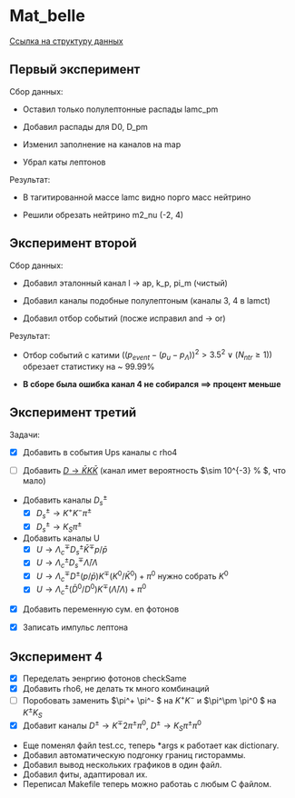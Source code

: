 # Mat_belle

[Ссылка на структуру данных](https://belle.kek.jp/~hastings/secured/pantherdoc/b20030807_1600/)
## Первый эксперимент

Сбор данных:

* Оставил только полулептонные распады lamc_pm

* Добавил распады для D0, D_pm

* Изменил заполнение на каналов на map

* Убрал каты лептонов

Результат:

* В тагитированной массе lamc видно порго масс нейтрино

* Решили обрезать нейтрино m2_nu  (-2, 4)

## Эксперимент второй

Сбор данных:

* Добавил эталонный канал l -> ap, k_p, pi_m (чистый)

* Добавил каналы подобные полулептоным (каналы 3, 4 в lamct)

* Добавил отбор событий (посже исправил and -> or)

Результат:

* Отбор событий с катими $((p_{event} - (p_u - p_{\Lambda}))^2 > 3.5^2 \lor  (N_{ntr} \ge 1))$ обрезает статистику на ~ 99.99%

* **В сборе была ошибка канал 4 не собирался $\implies$ процент меньше**

## Эксперимент третий

Задачи:

* [x] Добавить в события Ups каналы с rho4

* [ ] Добавить [$D \to \bar K K \bar K$](https://pdg.lbl.gov/2020/tables/rpp2020-tab-mesons-charm.pdf) (канал имет вероятность $\sim 10^{-3} \% $, что мало)

* Добавить каналы $D_s^\pm$  
    * [x] $D_s^\pm \to K^+ K^- \pi^\pm$
    * [x] $D_s^\pm \to K_S \pi^\pm$

* Добавить каналы U
    * [x] $U \to \Lambda_c^\mp D_s^\pm \bar K^\mp p/\bar p$
    * [x] $U \to \Lambda_c^\pm D_s^\mp \bar \Lambda / \Lambda$
    * [x] $U \to \Lambda_c^\mp D^\pm (p/\bar p) K^\mp (K^0/\bar K^0) + \pi^0$ нужно собрать $K^0$
    * [x] $U \to \Lambda_c^\pm (\bar D^0/D^0)  K^\mp (\bar \Lambda/\Lambda)  + \pi^0$

* [x] Добавить переменную сум. en фотонов 

* [x] Записать импульс лептона


## Эксперимент 4

* [x] Переделать эенргию фотонов checkSame
* [x] Добавить rho6, не делать тк много комбинаций
* [ ] Поробовать заменить $\pi^+ \pi^- $ на $K^+ K^-$ и  $\pi^\pm \pi^0 $ на $K^\pm K_S$ 
* [x] Добавит каналы $D^\pm \to K^\mp 2\pi^\pm \pi^0, \ D^\pm \to K_S \pi^\pm \pi^0$ 
* Еще поменял файл test.cc, теперь *args к работает как dictionary.
* Добавил автоматическую подгонку границ гистораммы.
* Добавил вывод нескольких графиков в один файл.
* Добавил фиты, адаптировал их.
* Переписал Makefile теперь можно работаь с любым С файлом.
